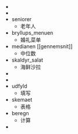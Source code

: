-
-
- seniorer
	- 老年人
- bryllups_menuen
	- 婚礼菜单
- medianen [[gennemsnit]]
	- 中位数
- skaldyr_salat
	- 海鲜沙拉
-
-
- udfyld
	- 填写
- skemaet
	- 表格
- beregn
	- 计算
-